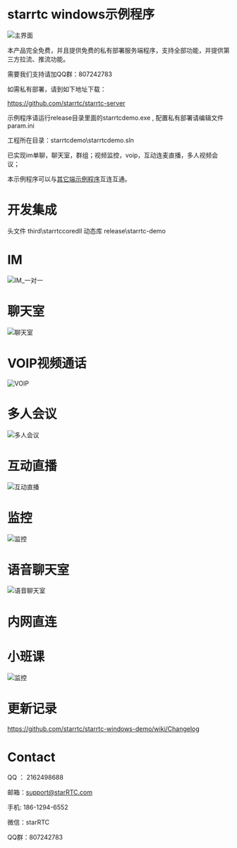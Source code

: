 # starrtc windows示例程序


![主界面](assets/demo.png)

本产品完全免费，并且提供免费的私有部署服务端程序，支持全部功能，并提供第三方拉流、推流功能。

需要我们支持请加QQ群：807242783

如需私有部署，请到如下地址下载：

https://github.com/starrtc/starrtc-server


示例程序请运行release目录里面的starrtcdemo.exe , 配置私有部署请编辑文件 param.ini

工程所在目录：starrtcdemo\starrtcdemo.sln

已实现im单聊，聊天室，群组；视频监控，voip，互动连麦直播，多人视频会议；


本示例程序可以与[其它端示例程序](https://docs.starrtc.com/en/download/)互连互通。

开发集成
====
头文件 third\starrtccoredll
动态库 release\starrtc-demo

IM
====
![IM_一对一](assets/IM_OneToOne.png)

聊天室
====

![聊天室](assets/Chatroom.png)

VOIP视频通话
====
![VOIP](assets/VOIP.png)


多人会议
====
![多人会议](assets/Meeting.png)


互动直播
====
![互动直播](assets/Live.png)


监控
====
![监控](assets/Monitor.png)
 
语音聊天室
====
![语音聊天室](assets/AudioChatroom.png)

内网直连
====

小班课
====
![监控](assets/MinClass.png)


更新记录
=====
https://github.com/starrtc/starrtc-windows-demo/wiki/Changelog

Contact
=====
QQ ： 2162498688

邮箱：<a href="mailto:support@starRTC.com">support@starRTC.com</a>

手机: 186-1294-6552

微信：starRTC

QQ群：807242783
